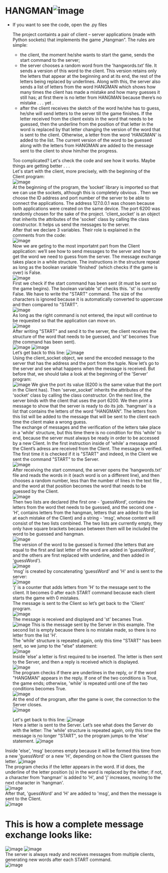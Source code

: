 # HANGMAN![image](https://user-images.githubusercontent.com/102962523/164088068-c255d789-a69f-47da-bcde-dc94eebbe303.png)

*  If you want to see the code, open the .py files 

	The project containts a pair of client – server applications (made with Python sockets) that implements the game „Hangman”. The rules are simple: 	
	 -  the client, the moment he/she wants to start the game, sends the start command to the server;
	 - the server chooses a random word from the 'hangwords.txt’ file. It sends a version of this word to the client. This version retains only the letters that appear at the beginning and at its end, the rest of the letters being replaced by underlines. Along with this, the server also sends a list of letters from the word HANGMAN which shows how many times the client has made a mistake and how many guesses it still has; at first there is no letter from HANGMAN because there’s no mistake . . . yet   .
	 - after the client receives the sketch of the word he/she has to guess, he/she will send letters to the server till the game finishes.  If the letter received from the client exists in the word that needs to be guessed, then the underline from the position of that letter in the word is replaced by that letter changing the version of the word that is sent to the client. Otherwise, a letter from the word 'HANGMAN' is added to the list. The current version of the word to be guessed along with the letters from HANGMAN are added to the message sent to the client to show him/her the progress. 

	Too complicated?
	Let's check the code and see how it works. 
	Maybe things are getting better . . .
	<br>Let's start with the client, more precisely, with the beginning of the Client program:<br>
 ![image](https://user-images.githubusercontent.com/102962523/164088217-f7e55964-0407-4394-9782-e47113713c1c.png)
  	<br>At the beginning of the program, the ’socket’ library is imported so that we can use the sockets, although this is completely obvious  . 
	Then we choose the ID address and port number of the server to be able to connect the applications. The address 127.0.0.1 was chosen because both applications were created on the same device. The port 6200 was randomly chosen for the sake of the project.
	'client_socket' is an object that inherits the attributes of the 'socket' class by calling the class constructor. It helps us send the messages to the server.
	 <br>After that we declare 3 variables. Their role is explained in the comments from the code:<br>
  ![image](https://user-images.githubusercontent.com/102962523/164088293-75546284-2a0b-4e08-bc56-3eee4f20bb81.png)
 	<br>Now we are geting to the most importatnt part from the Client application: we’ll see how to send messages to the server and how to get the word we need to guess from the server. The message exchange takes place in a while structure. The instructions in the structure repeat as long as the boolean variable 'finished' (which checks if the game is over) is False.<br>
  ![image](https://user-images.githubusercontent.com/102962523/164088365-8e863a77-8e44-466b-92b0-21bb34acc2d8.png)
 	<br>First we check if the start command has been sent (it must be sent so the game begins). The boolean variable 'st' checks this. 'st' is currently False.
	We have to write the "START" command. The size of the characters is ignored because it is automatically converted to uppercase and then compared to "START".<br>
  ![image](https://user-images.githubusercontent.com/102962523/164088411-e57fc279-b5ef-4802-9df0-0fe0e5fcd15b.png)
 	<br>As long as the right command is not entered, the input will continue to be requested so that the application can move on.<br>
  ![image](https://user-images.githubusercontent.com/102962523/164088580-2ea27e18-d74b-492e-9d9d-4cb3bea53aa0.png)
	<br>After writing "START" and send it to the server, the client receives the structure of the word that needs to be guessed, and 'st' becomes True (the command has been sent).<br>
  ![image](https://user-images.githubusercontent.com/102962523/164088626-89116b77-c83a-460c-adeb-b6a91cd6cbab.png)
  ![image](https://user-images.githubusercontent.com/102962523/164088636-7e231a0a-7e53-426f-8f37-221220a633c0.png)
 	<br>Let’s get back to this line: ![image](https://user-images.githubusercontent.com/102962523/164088668-290aa54b-56c0-4b10-9b02-b37f21d7e437.png)
 	<br>Using the client_socket object, we send the encoded message to the server that has the address and the port from the tuple.
	Now let’s go to the server and see what happens when the message is received.
 	But before that, we should take a look at the beginning of the 'Server' program:<br>
  ![image](https://user-images.githubusercontent.com/102962523/164088794-fdfd6619-cd2d-43eb-a836-3801192c6bcd.png)
 	We give the port its value (6200 is the same value that the port in the Client has).
	Then 'server_socket' inherits the attributes of the 'socket' class by calling the class constructor. On the next line, the server binds with the client that uses the port 6200. 
	We then print a message to show that the server is ready to do its job.
	'hangman' is a list that contains the letters of the word ”HANGMAN”. The letters from this list will be added to the message that will be sent to the client each time the client make a wrong guess.
 	<br>The exchange of messages and the verification of the letters take place in a 'while' structure, but this time there is no condition for this 'while' to end, because the server must always be ready in order to be accessed by a new Client.
 	In the first instruction inside of 'while' a message and the Client’s adress are received from the Client. The message is verified. The first time it is checked if it is "START" and indeed, in the Client we sent the command "START" to the Server.<br>
  ![image](https://user-images.githubusercontent.com/102962523/164089161-2af50970-0a82-4845-abfd-f0d3f77fefe0.png)
  <br>After receiving the start command, the server opens the 'hangwords.txt' file and reads the words in it (each word is on a different line), and then chooses a random number, less than the number of lines in the text file , and the word at that position becomes the word that needs to be guessed by the Client.<br>
  ![image](https://user-images.githubusercontent.com/102962523/164089306-f8e49778-67b7-4571-ba46-923619182d8b.png)
 	<br>Then two lists are declared (the first one - 'guessWord', contains the letters from the word thet needs to be guessed, and the second one - 'H', contains letters from the hangman, letters that are added to the list at each mistake of the Client) and a string - 'msg', whose content will consist of the two lists combined. The two lists are currently empty, they only have square brackets because between them will be included the word to be guessed and hangman.<br>
  ![image](https://user-images.githubusercontent.com/102962523/164089386-1785293b-c0d6-475b-a947-16f1545bd250.png)
 	<br>The version of the word to be guessed is formed (the letters that are equal to the first and last letter of the word are added in 'guessWord', and the others are first replaced with underline, and then added in 'guessWord').<br>
  ![image](https://user-images.githubusercontent.com/102962523/164089422-277609c9-deda-4600-b33f-89c562bb49e8.png)
 	<br>'msg' is created by concatenating 'guessWord' and 'H' and is sent to the server:<br>
  ![image](https://user-images.githubusercontent.com/102962523/164089459-e927160b-1550-45a2-90d1-310c24c43ec3.png)
 	<br>'j' is a counter that adds letters from 'H' to the message sent to the client. It becomes 0 after each START command because each client starts the game with 0 mistakes.
  	<br>The message is sent to the Client so let’s get back to the 'Client' program.<br>
  ![image](https://user-images.githubusercontent.com/102962523/164089643-0e84a1f1-ed29-4b91-a8b9-d86715dfcbcf.png)
 	<br>The message is received and displayed and 'st' becames True.<br>
  ![image](https://user-images.githubusercontent.com/102962523/164089700-8497bd58-492e-453b-8fcb-3300c74d38e5.png)
 	This is the message sent by the Server in this example. The second list is empty because there is no mistake made, so there is no letter from the list 'H'.
 	<br>The 'while' structure is repeated again, only this time "START" has been sent, so we jump to the "else" statement:<br>
  ![image](https://user-images.githubusercontent.com/102962523/164089760-05190eef-175c-4db2-8a3c-0697df609fcb.png)
 	<br>Inside 'else' a letter is first required to be inserted. The letter is then sent to the Server, and then a reply is received which is displayed.<br>
  ![image](https://user-images.githubusercontent.com/102962523/164089817-b1cb480d-4e86-45e7-a5db-b3380fae359c.png)
 	<br>The program checks if there are underlines in the reply, or if the word "HANGMAN" appears in the reply. If one of the two conditions is True, the game ends; otherwise, 'while' is repeated until one of the two conditions becomes True.<br>
  ![image](https://user-images.githubusercontent.com/102962523/164089858-b284b2c7-1a91-410e-b48a-cd041def2a0f.png)
 	<br>At the end of the program, after the game is over, the connection to the Server closes.<br>
  ![image](https://user-images.githubusercontent.com/102962523/164089889-de0b4a48-c0b8-41ac-ac1c-dbb6b712cf73.png)


 	Let's get back to this line: 
  ![image](https://user-images.githubusercontent.com/102962523/164089918-609fb75b-d639-4e5d-b3da-5f83526c33f4.png)
 	<br>Here a letter is sent to the Server. Let’s see what does the Server do with the letter:
	The 'while' structure is repeated again, only this time the message is no longer "START", so the program jumps to the 'else' statement.
  ![image](https://user-images.githubusercontent.com/102962523/164089995-4938894e-dc3f-42c3-b0ab-f69a778fdfa3.png)

  Inside 'else', 'msg' becomes empty because it will be formed this time from a new 'guessWord' or a new 'H', depending on how the Client guesses the letter.
  ![image](https://user-images.githubusercontent.com/102962523/164090039-19268b0a-eb86-4da9-9727-0c757b78aa47.png)
 <br>The program checks if the letter appears in the word. If id does, the underline of the letter position (s) in the word is replaced by the letter; if not, a character from 'hangman' is added to 'H', and 'j' increases, moving to the next character in 'hangman'.<br>
  ![image](https://user-images.githubusercontent.com/102962523/164090252-dd1537b7-99a0-430f-ab2f-c8100ac86059.png)
  <br>After that, 'guessWord' and 'H' are added to 'msg', and then the message
 is sent to the Client.<br>
  ![image](https://user-images.githubusercontent.com/102962523/164090291-76617275-f620-4779-b3ce-76a15e10288e.png)

   
  # This is how a complete message exchange looks like:
  ![image](https://user-images.githubusercontent.com/102962523/164090390-2b63e07b-a875-431d-b674-5439f33e474c.png)
  ![image](https://user-images.githubusercontent.com/102962523/164090405-557278e0-59da-42ea-aa2f-f5b1cab8c96e.png)
  <br>The server is always ready and receives messages from multiple clients, generating new words after each START command.<br>
  ![image](https://user-images.githubusercontent.com/102962523/164090441-d79ac069-572a-47d8-938a-510b7fa9d3a7.png)
